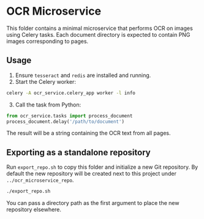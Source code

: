 # OCR Microservice

This folder contains a minimal microservice that performs OCR on images
using Celery tasks. Each document directory is expected to contain PNG
images corresponding to pages.

## Usage

1. Ensure `tesseract` and `redis` are installed and running.
2. Start the Celery worker:

```bash
celery -A ocr_service.celery_app worker -l info
```

3. Call the task from Python:

```python
from ocr_service.tasks import process_document
process_document.delay('/path/to/document')
```

The result will be a string containing the OCR text from all pages.

## Exporting as a standalone repository

Run `export_repo.sh` to copy this folder and initialize a new Git
repository. By default the new repository will be created next to this
project under `../ocr_microservice_repo`.

```bash
./export_repo.sh
```

You can pass a directory path as the first argument to place the new
repository elsewhere.


